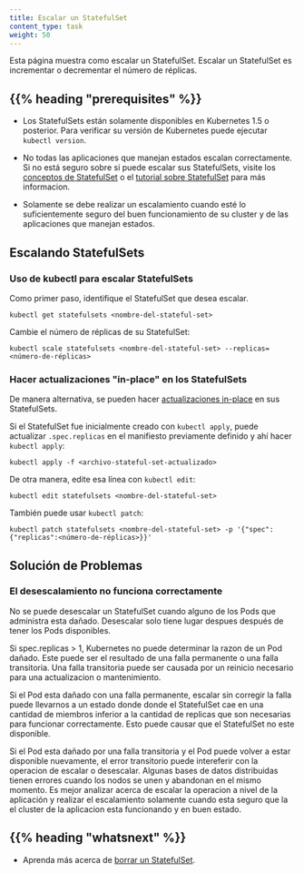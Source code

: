 ```yaml
---
title: Escalar un StatefulSet
content_type: task
weight: 50
---
```


<!-- overview -->


Esta página muestra como escalar un StatefulSet. Escalar un StatefulSet es
incrementar o decrementar el número de réplicas.

## {{% heading "prerequisites" %}}

- Los StatefulSets están solamente disponibles en Kubernetes 1.5 o posterior.
 Para verificar su versión de Kubernetes puede ejecutar `kubectl version`.

- No todas las aplicaciones que manejan estados escalan correctamente. Si no está seguro sobre si
 puede escalar sus StatefulSets, visite los [conceptos de StatefulSet](/docs/es/concepts/workloads/controllers/statefulset/)
 o el [tutorial sobre StatefulSet](/docs/tutorials/stateful-application/basic-stateful-set/) para más informacion.

- Solamente se debe realizar un escalamiento cuando esté lo suficientemente seguro del buen funcionamiento
 de su cluster y de las aplicaciones que manejan estados.
<!-- steps -->


## Escalando StatefulSets

### Uso de kubectl para escalar StatefulSets

Como primer paso, identifique el StatefulSet que desea escalar.

```shell
kubectl get statefulsets <nombre-del-stateful-set>
```

Cambie el número de réplicas de su StatefulSet:

```shell
kubectl scale statefulsets <nombre-del-stateful-set> --replicas=<número-de-réplicas>
```

### Hacer actualizaciones "in-place" en los StatefulSets

De manera alternativa, se pueden hacer [actualizaciones in-place](/docs/concepts/cluster-administration/manage-deployment/#in-place-updates-of-resources)
en sus StatefulSets.

Si el StatefulSet fue inicialmente creado con `kubectl apply`,
puede actualizar `.spec.replicas` en el manifiesto previamente definido y ahí hacer `kubectl apply`:

```shell
kubectl apply -f <archivo-stateful-set-actualizado>
```

De otra manera, edite esa línea con `kubectl edit`:

```shell
kubectl edit statefulsets <nombre-del-stateful-set>
```

También puede usar `kubectl patch`:

```shell
kubectl patch statefulsets <nombre-del-stateful-set> -p '{"spec":{"replicas":<número-de-réplicas>}}'
```

## Solución de Problemas

### El desescalamiento no funciona correctamente

No se puede desescalar un StatefulSet cuando alguno de los Pods que administra esta
dañado. Desescalar solo tiene lugar despues después de tener los Pods disponibles.

Si spec.replicas > 1, Kubernetes no puede determinar la razon de un Pod dañado.
Este puede ser el resultado de una falla permanente o una falla transitoria. Una falla
transitoria puede ser causada por un reinicio necesario para una actualizacion o mantenimiento.

Si el Pod esta dañado con una falla permanente, escalar
sin corregir la falla puede llevarnos a un estado donde donde el StatefulSet cae en
una cantidad de miembros inferior a la cantidad de replicas que son necesarias para funcionar
correctamente. Esto puede causar que el StatefulSet no este disponible.

Si el Pod esta dañado por una falla transitoria y el Pod puede volver a estar disponible nuevamente,
el error transitorio puede intereferir con la operacion de escalar o desescalar. Algunas bases de datos
distribuidas tienen errores cuando los nodos se unen y abandonan en el mismo momento. Es mejor
analizar acerca de escalar la operacion a nivel de la aplicación y realizar
el escalamiento solamente cuando esta seguro que la el cluster de la aplicacion esta
funcionando y en buen estado.

## {{% heading "whatsnext" %}}

- Aprenda más acerca de [borrar un StatefulSet](/docs/tasks/run-application/delete-stateful-set/).
